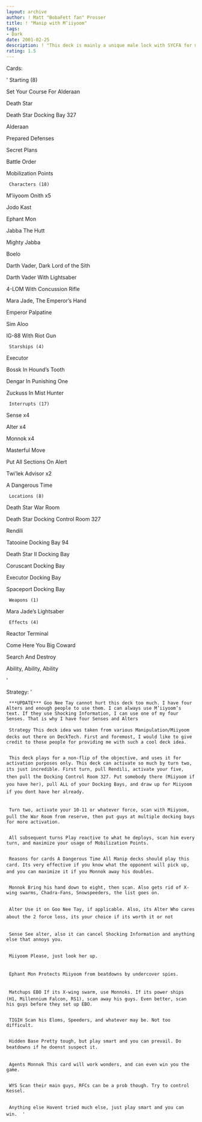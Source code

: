 ```yaml
---
layout: archive
author: ! Matt "BobaFett fan" Prosser
title: ! "Manip with M’iiyoom"
tags:
- Dark
date: 2001-02-25
description: ! "This deck is mainly a unique male lock with SYCFA for massive acivation."
rating: 1.5
---
```

Cards: 

'     Starting (8)

Set Your Course For Alderaan

Death Star

Death Star Docking Bay 327

Alderaan

Prepared Defenses

Secret Plans

Battle Order

Mobilization Points


     Characters (18)

M’iiyoom Onith x5

Jodo Kast

Ephant Mon

Jabba The Hutt

Mighty Jabba

Boelo

Darth Vader, Dark Lord of the Sith

Darth Vader With Lightsaber

4-LOM With Concussion Rifle

Mara Jade, The Emperor’s Hand

Emperor Palpatine

Sim Aloo

IG-88 With Riot Gun


     Starships (4)

Executor

Bossk In Hound’s Tooth

Dengar In Punishing One

Zuckuss In Mist Hunter


     Interrupts (17)

Sense x4

Alter x4

Monnok x4

Masterful Move

Put All Sections On Alert

Twi’lek Advisor x2

A Dangerous Time


     Locations (8)

Death Star War Room

Death Star Docking Control Room 327

Rendili

Tatooine Docking Bay 94

Death Star II Docking Bay

Coruscant Docking Bay

Executor Docking Bay

Spaceport Docking Bay


     Weapons (1)

Mara Jade’s Lightsaber


     Effects (4)

Reactor Terminal

Come Here You Big Coward

Search And Destroy

Ability, Ability, Ability


'

Strategy: '

     ***UPDATE*** Goo Nee Tay cannot hurt this deck too much. I have four Alters and enough people to use them. I can always use M’iiyoom’s text. If they use Shocking Information, I can use one of my four Senses. That is why I have four Senses and Alters

     Strategy This deck idea was taken from various Manipulation/Miiyoom decks out there on DeckTech. First and foremost, I would like to give credit to those people for providing me with such a cool deck idea.


     This deck plays for a non-flip of the objective, and uses it for activation purposes only. This deck can activate so much by turn two, its just incredible. First turn, pull Rendili, activate your five, then pull the Docking Control Room 327. Put somebody there (Miiyoom if you have her), pull ALL of your Docking Bays, and draw up for Miiyoom if you dont have her already. 


     Turn two, activate your 10-11 or whatever force, scan with Miiyoom, pull the War Room from reserve, then put guys at multiple docking bays for more activation. 


     All subsequent turns Play reactive to what he deploys, scan him every turn, and maximize your usage of Mobilization Points.


     Reasons for cards A Dangerous Time All Manip decks should play this card. Its very effective if you know what the opponent will pick up, and you can maximize it if you Monnok away his doubles.


     Monnok Bring his hand down to eight, then scan. Also gets rid of X-wing swarms, Chadra-Fans, Snowspeeders, the list goes on.


     Alter Use it on Goo Nee Tay, if applicable. Also, its Alter Who cares about the 2 force loss, its your choice if its worth it or not


     Sense See alter, also it can cancel Shocking Information and anything else that annoys you.


     Miiyoom Please, just look her up.


     Ephant Mon Protects Miiyoom from beatdowns by undercover spies.


     Matchups EBO If its X-wing swarm, use Monnoks. If its power ships (H1, Millennium Falcon, RS1), scan away his guys. Even better, scan his guys before they set up EBO.


     TIGIH Scan his Eloms, Speeders, and whatever may be. Not too difficult.


     Hidden Base Pretty tough, but play smart and you can prevail. Do beatdowns if he doenst suspect it.


     Agents Monnok This card will work wonders, and can even win you the game.


     WYS Scan their main guys, RFCs can be a prob though. Try to control Kessel.


     Anything else Havent tried much else, just play smart and you can win.  '